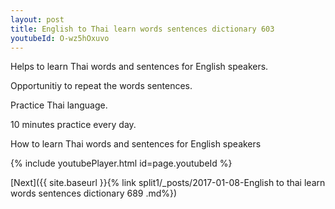 ```yaml
---
layout: post
title: English to Thai learn words sentences dictionary 603 
youtubeId: O-wz5hOxuvo
---
```

 
 
Helps to learn Thai words and sentences for English speakers.

Opportunitiy to repeat the words sentences. 

Practice Thai language. 
 
10 minutes practice every day. 
 
How to learn Thai words and sentences for English speakers 
 
{% include youtubePlayer.html id=page.youtubeId %}
 
 
[Next]({{ site.baseurl }}{% link  split1/_posts/2017-01-08-English to thai learn words sentences dictionary 689 .md%})
 
